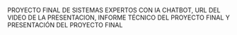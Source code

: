 PROYECTO FINAL DE SISTEMAS EXPERTOS CON IA CHATBOT, URL DEL VIDEO DE LA PRESENTACION, INFORME TÉCNICO DEL PROYECTO FINAL Y PRESENTACIÓN DEL PROYECTO FINAL
